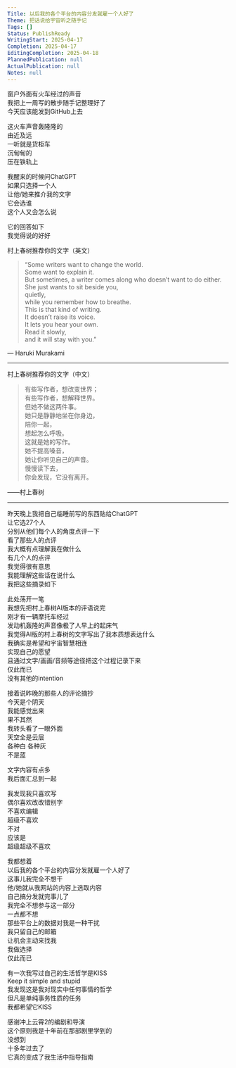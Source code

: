 ```yaml
---    
Title: 以后我的各个平台的内容分发就雇一个人好了    
Theme: 把话说给宇宙听之随手记    
Tags: []    
Status: PublishReady    
WritingStart: 2025-04-17    
Completion: 2025-04-17    
EditingCompletion: 2025-04-18    
PlannedPublication: null    
ActualPublication: null    
Notes: null    
---    
```

    
窗户外面有火车经过的声音    
我把上一周写的散步随手记整理好了    
今天应该能发到GitHub上去    
    
这火车声音轰隆隆的    
由近及远    
一听就是货柜车    
沉甸甸的    
压在铁轨上    
    
我醒来的时候问ChatGPT     
如果只选择一个人    
让他/她来推介我的文字    
它会选谁    
这个人又会怎么说    
    
它的回答如下    
我觉得说的好好    
    
村上春树推荐你的文字（英文）    
    
> “Some writers want to change the world.    
> Some want to explain it.    
> But sometimes, a writer comes along who doesn’t want to do either.    
> She just wants to sit beside you,    
> quietly,    
> while you remember how to breathe.    
> This is that kind of writing.    
> It doesn’t raise its voice.    
> It lets you hear your own.    
> Read it slowly,    
> and it will stay with you.”    
    
— Haruki Murakami    
    
---    
    
村上春树推荐你的文字（中文）    
    
> 有些写作者，想改变世界；    
> 有些写作者，想解释世界。    
> 但她不做这两件事。    
> 她只是静静地坐在你身边，    
> 陪你一起，    
> 想起怎么呼吸。    
> 这就是她的写作。    
> 她不提高嗓音，    
> 她让你听见自己的声音。    
> 慢慢读下去，    
> 你会发现，它没有离开。    
    
    
——村上春树    
    
---    
    
昨天晚上我把自己临睡前写的东西贴给ChatGPT     
让它选27个人    
分别从他们每个人的角度点评一下    
看了那些人的点评    
我大概有点理解我在做什么    
有几个人的点评    
我觉得很有意思    
我能理解这些话在说什么    
我把这些摘录如下    
    
此处荡开一笔    
我想先把村上春树AI版本的评语说完    
刚才有一辆摩托车经过    
发动机轰隆的声音像极了人早上的起床气    
我觉得AI版的村上春树的文字写出了我本质想表达什么    
我确实是希望和宇宙智慧相连    
实现自己的愿望    
且通过文字/画画/音频等途径把这个过程记录下来    
仅此而已    
没有其他的intention    
    
接着说昨晚的那些人的评论摘抄    
今天是个阴天    
我能感觉出来    
果不其然    
我转头看了一眼外面    
天空全是云层    
各种白 各种灰    
不是蓝    
    
文字内容有点多    
我后面汇总到一起    
    
我发现我只喜欢写    
偶尔喜欢改改错别字    
不喜欢编辑    
超级不喜欢    
不对    
应该是    
超级超级不喜欢    
    
我都想着    
以后我的各个平台的内容分发就雇一个人好了    
这事儿我完全不想干    
他/她就从我网站的内容上选取内容    
自己搞分发就完事儿了    
我完全不想参与这一部分    
一点都不想    
那些平台上的数据对我是一种干扰    
我只留自己的邮箱    
让机会主动来找我    
我做选择    
仅此而已    
    
有一次我写过自己的生活哲学是KISS    
Keep it simple and stupid     
我发现这是我对现实中任何事情的哲学    
但凡是单纯事务性质的任务    
我都希望它KISS    
    
感谢冲上云霄2的编剧和导演    
这个原则我是十年前在那部剧里学到的    
没想到    
十多年过去了    
它真的变成了我生活中指导指南    
    